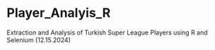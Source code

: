 # Player_Analyis_R
 Extraction and Analysis of Turkish Super League Players using R and Selenium (12.15.2024)
